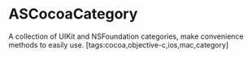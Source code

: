 # ASCocoaCategory
A collection of UIKit and NSFoundation categories, make convenience methods to easily use. [tags:cocoa,objective-c,ios,mac,category] 
